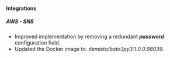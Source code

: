 
#### Integrations

##### AWS - SNS

- Improved implementation by removing a redundant ***password*** configuration field.
- Updated the Docker image to: *demisto/boto3py3:1.0.0.98039*.
